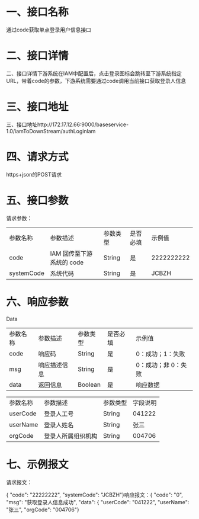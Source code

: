 # 一、接口名称

通过code获取单点登录用户信息接口

# 二、接口详情

二、接口详情下游系统在IAM中配置后，点击登录图标会跳转至下游系统指定URL，带着code的参数，下游系统需要通过code调用当前接口获取登录人信息

# 三、接口地址

三、接口地址http://172.17.12.66:9000/baseservice-1.0/iamToDownStream/authLoginlam

# 四、请求方式

https+json的POST请求

# 五、接口参数

请求参数：  

<table><tr><td>参数名称</td><td>参数描述</td><td>参数类型</td><td>是否必填</td><td>示例值</td></tr><tr><td>code</td><td>IAM 回传至下游系统的 code</td><td>String</td><td>是</td><td>2222222222</td></tr><tr><td>systemCode</td><td>系统代码</td><td>String</td><td>是</td><td>JCBZH</td></tr></table>

# 六、响应参数

Data  

<table><tr><td>参数名称</td><td>参数描述</td><td>参数类型</td><td>是否必填</td><td>示例值</td></tr><tr><td>code</td><td>响应码</td><td>String</td><td>是</td><td>0：成功；1：失败</td></tr><tr><td>msg</td><td>响应描述信息</td><td>String</td><td>是</td><td>0：成功；非 0：失败</td></tr><tr><td>data</td><td>返回信息</td><td>Boolean</td><td>是</td><td>响应数据</td></tr></table>

<table><tr><td>参数名称</td><td>参数描述</td><td>参数类型</td><td>字段说明</td></tr><tr><td>userCode</td><td>登录人工号</td><td>String</td><td>041222</td></tr><tr><td>userName</td><td>登录人姓名</td><td>String</td><td>张三</td></tr><tr><td>orgCode</td><td>登录人所属组织机构</td><td>String</td><td>004706</td></tr></table>

# 七、示例报文

请求报文：

{ "code": "22222222", "systemCode": "JCBZH"}响应报文：{ "code": "0", "msg": "获取登录人信息成功", "data": {    "userCode": "041222",    "userName": "张三",    "orgCode": "004706"}